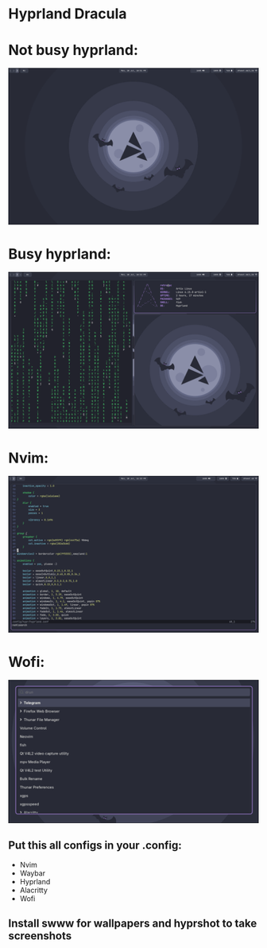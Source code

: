 <p align="center">
  <h1>Hyprland Dracula</h1>
</p>

# Not busy hyprland:
![Screenshot](https://github.com/retrovisionagain/hyprland-setup/blob/main/screenshots/not-busy-desktop.png)

# Busy hyprland:
![Screenshot](https://github.com/retrovisionagain/hyprland-setup/blob/main/screenshots/busy-desktop.png)

# Nvim:
![Screenshot](https://github.com/retrovisionagain/hyprland-setup/blob/main/screenshots/nvim.png)

# Wofi:
![Screenshot](https://github.com/retrovisionagain/hyprland-setup/blob/main/screenshots/wofi.png)

## Put this all configs in your .config:
- Nvim
- Waybar
- Hyprland
- Alacritty
- Wofi

## Install swww for wallpapers and hyprshot to take screenshots
